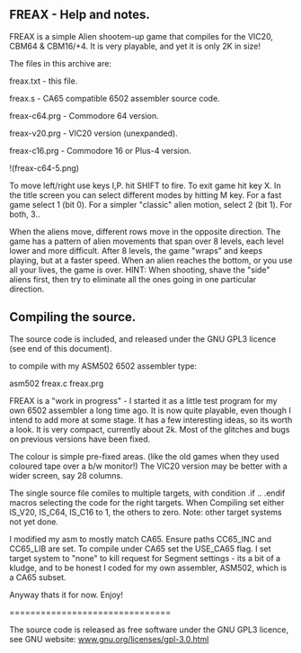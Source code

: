 
  FREAX  - Help and notes.
  ------------------------
  
FREAX is a simple Alien shootem-up game that compiles for the VIC20, CBM64 & CBM16/+4.
It is very playable, and yet it is only 2K in size!

The files in this archive are:

freax.txt        - this file.

freax.s          - CA65 compatible 6502 assembler source code.

freax-c64.prg    - Commodore 64 version.

freax-v20.prg    - VIC20 version (unexpanded).

freax-c16.prg    - Commodore 16 or Plus-4 version.

!(freax-c64-5.png)

To move left/right use keys I,P.   hit SHIFT to fire. To exit game hit key X.
In the title screen you can select different modes by hitting M key. 
For a fast game select 1 (bit 0). For a simpler "classic" alien motion, select 2 (bit 1). For both, 3..

When the aliens move, different rows move in the opposite direction.
The game has a pattern of alien movements that span over 8 levels, each level lower and more difficult.
After 8 levels, the game "wraps" and keeps playing, but at a faster speed.
When an alien reaches the bottom, or you use all your lives, the game is over.
HINT: When shooting, shave the "side" aliens first, then try to eliminate all the ones going in one particular direction.

Compiling the source.
---------------------
The source code is included, and released under the GNU GPL3 licence (see end of this document).

to compile with my ASM502 6502 assembler type:

asm502 freax.c freax.prg

FREAX is a "work in progress" - I started it as a little test program for my own 6502 assembler a long time ago.
It is now quite playable, even though I intend to add more at some stage. It has a few interesting ideas, so its worth a look.
It is very compact, currently about 2k. Most of the glitches and bugs on previous versions have been fixed.

The colour is simple pre-fixed areas. (like the old games when they used coloured tape over a b/w monitor!) 
The VIC20 version may be better with a wider screen, say 28 columns.

The single source file comiles to multiple targets, with condition .if .. .endif macros selecting the code for the right targets.
When Compiling set either  IS_V20, IS_C64, IS_C16  to 1, the others to zero. 
Note: other target systems not yet done.

I modified my asm to mostly match CA65. Ensure paths CC65_INC and CC65_LIB are set.
To compile under CA65 set the USE_CA65 flag. I set target system to "none" to kill
request for Segment settings - its a bit of a kludge, and to be honest I coded for my own 
assembler, ASM502, which is a CA65 subset.

Anyway thats it for now. Enjoy!


===============================

The source code is released as free software under the GNU GPL3 licence,
see GNU website:      www.gnu.org/licenses/gpl-3.0.html 
